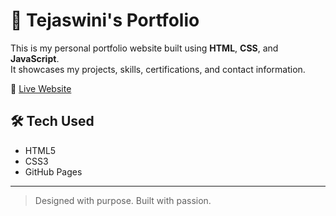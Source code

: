 # 💼 Tejaswini's Portfolio

This is my personal portfolio website built using **HTML**, **CSS**, and **JavaScript**.  
It showcases my projects, skills, certifications, and contact information.

🔗 [Live Website](https://Tejaswini123-45.github.io/tejaswini-portfolio/)

## 🛠 Tech Used
- HTML5
- CSS3
- GitHub Pages

---

> Designed with purpose. Built with passion.
